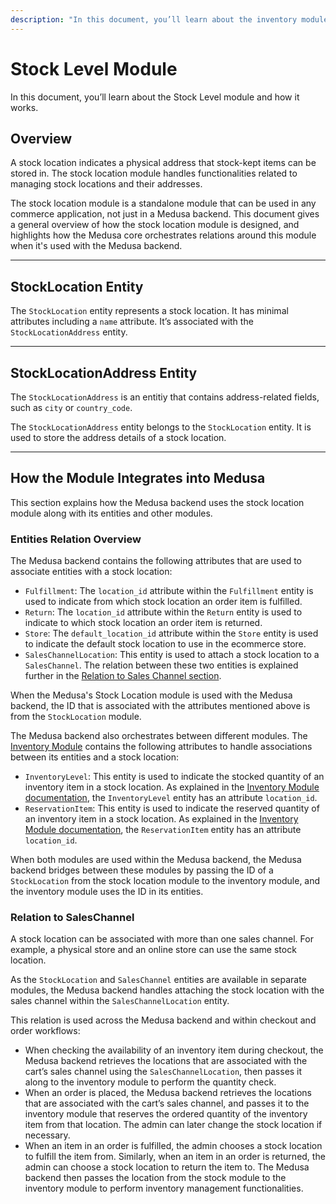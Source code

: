 ```yaml
---
description: "In this document, you’ll learn about the inventory module, how it works, and its relation to other processes in your commerce application."
---
```


# Stock Level Module

In this document, you’ll learn about the Stock Level module and how it works.

## Overview

A stock location indicates a physical address that stock-kept items can be stored in. The stock location module handles functionalities related to managing stock locations and their addresses.

The stock location module is a standalone module that can be used in any commerce application, not just in a Medusa backend. This document gives a general overview of how the stock location module is designed, and highlights how the Medusa core orchestrates relations around this module when it's used with the Medusa backend.

---

## StockLocation Entity

The `StockLocation` entity represents a stock location. It has minimal attributes including a `name` attribute. It’s associated with the `StockLocationAddress` entity.

---

## StockLocationAddress Entity

The `StockLocationAddress` is an entitiy that contains address-related fields, such as `city` or `country_code`.

The `StockLocationAddress` entity belongs to the `StockLocation` entity. It is used to store the address details of a stock location.

---

## How the Module Integrates into Medusa

This section explains how the Medusa backend uses the stock location module along with its entities and other modules.

### Entities Relation Overview

The Medusa backend contains the following attributes that are used to associate entities with a stock location:

- `Fulfillment`: The `location_id` attribute within the `Fulfillment` entity is used to indicate from which stock location an order item is fulfilled.
- `Return`: The `location_id` attribute within the `Return` entity is used to indicate to which stock location an order item is returned.
- `Store`: The `default_location_id` attribute within the `Store` entity is used to indicate the default stock location to use in the ecommerce store.
- `SalesChannelLocation`: This entity is used to attach a stock location to a `SalesChannel`. The relation between these two entities is explained further in the [Relation to Sales Channel section](#relation-to-saleschannel).

When the Medusa's Stock Location module is used with the Medusa backend, the ID that is associated with the attributes mentioned above is from the `StockLocation` module.

The Medusa backend also orchestrates between different modules. The [Inventory Module](./inventory-module.md) contains the following attributes to handle associations between its entities and a stock location:

- `InventoryLevel`: This entity is used to indicate the stocked quantity of an inventory item in a stock location. As explained in the [Inventory Module documentation](./inventory-module.md#inventorylevel), the `InventoryLevel` entity has an attribute `location_id`.
- `ReservationItem`: This entity is used to indicate the reserved quantity of an inventory item in a stock location. As explained in the [Inventory Module documentation](./inventory-module.md#reservationitem), the `ReservationItem` entity has an attribute `location_id`.

When both modules are used within the Medusa backend, the Medusa backend bridges between these modules by passing the ID of a `StockLocation` from the stock location module to the inventory module, and the inventory module uses the ID in its entities.

### Relation to SalesChannel

A stock location can be associated with more than one sales channel. For example, a physical store and an online store can use the same stock location.

As the `StockLocation` and `SalesChannel` entities are available in separate modules, the Medusa backend handles attaching the stock location with the sales channel within the `SalesChannelLocation` entity.

This relation is used across the Medusa backend and within checkout and order workflows:

- When checking the availability of an inventory item during checkout, the Medusa backend retrieves the locations that are associated with the cart’s sales channel using the `SalesChannelLocation`, then passes it along to the inventory module to perform the quantity check.
- When an order is placed, the Medusa backend retrieves the locations that are associated with the cart’s sales channel, and passes it to the inventory module that reserves the ordered quantity of the inventory item from that location. The admin can later change the stock location if necessary.
- When an item in an order is fulfilled, the admin chooses a stock location to fulfill the item from. Similarly, when an item in an order is returned, the admin can choose a stock location to return the item to. The Medusa backend then passes the location from the stock module to the inventory module to perform inventory management functionalities.
